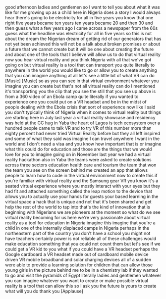 
good afternoon ladies and gentlemen so I
want to tell you about what it was like
for me growing up as a child here in
Nigeria does a story I would always hear
there&#39;s going to be electricity for all
in five years you know that one right
five years became ten years ten years
became 20 and then 30 and then guess
what a few years ago I came across a
newspaper from the 60s guess what the
headline was electricity for all in five
years so this is not about the dream the
Nigerian dream of getting rid of our
generators that has not yet been
achieved this will not be a talk about
broken promises or about a future that
we cannot create but it will be one
about creating the future and about one
of the tools that I believe will allow
us to do that virtual reality now you
hear virtual reality and you think
Nigeria with all that we&#39;ve got going on
but virtual reality is a tool that can
transport you quite literally to
anywhere in the world you would like to
go or allow you to create anything that
you can imagine anything at all let&#39;s
see a little bit of what VR can do
[Music]
[Music]
so as you can see in that virtual
environment
whatever you imagine you can create but
that&#39;s not all virtual reality can do I
mentioned it&#39;s transporting you the clip
that you see the still that you see up
above is from a 360 video of an Ebola
camp quite literally if you wanted to
experience one you could put on a VR
headset and be in the midst of people
dealing with the Ebola crisis that sort
of experience now like I said you don&#39;t
typically think of Nigeria when it comes
to virtual reality but things are
starting here in July last year a
virtual reality showcase and residency
was held at the CC hug in Yaba the heart
of Lagos is tech ecosystem over a
hundred people came to talk VR and to
try VR of this number more than eighty
percent had never tried Virtual Reality
before but they all left inspired and
some of what they said was imagine I can
travel anywhere I want in the world and
I don&#39;t need a visa and you know how
important that is
or imagine what this could do for
education and those are the things that
we would love for you to imagine going
on in November last year we had a
virtual reality hackathon also in Yaba
the teams were asked to create solutions
across three sectors education health
care and tourism the team that won the
team you see on the screen behind me
created an app that allows people to
learn how to code in the virtual
environment now to create this if you&#39;re
familiar with virtual reality and the
Samsung gear VR you know it&#39;s a seated
virtual experience where you mostly
interact with your eyes but they had fit
and attached something called the leap
motion to the device that allows you to
actually use your hands for guests your
based learning in the virtual space a
hack that is unique and not that it&#39;s
been shared and get help
the rest of the world to tap into that&#39;s
the kind of innovation that is beginning
with Nigerians we are pioneers at the
moment so what do we see virtual reality
becoming for us here we&#39;re very
passionate about virtual reality as a
tool for education in Nigeria imagine
this imagine that you&#39;re a child in one
of the internally displaced camps in
Nigeria
perhaps in the northeastern part of the
country you don&#39;t have a school you
might not have teachers certainly power
is not reliable all of these challenges
would make education something that you
could not count them but let&#39;s see if we
could get a VR kid to you what if you
could have a VR headset perhaps the
Google cardboard a VR headset made out
of cardboard mobile device driven VR
mobile broadband and solar charging
devices all of a sudden were able to
provide a learning solution for children
that can allow those young girls in the
picture behind me to be in a chemistry
lab if they wanted to go and visit the
pyramids of Egypt
literally ladies and gentlemen whatever
you can imagine whatever you want to
create or make possible virtual reality
is a tool that can allow this so I ask
you the future is yours to create what
will you do thank you
[Applause]
